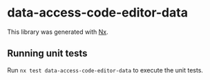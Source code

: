 # data-access-code-editor-data

This library was generated with [Nx](https://nx.dev).

## Running unit tests

Run `nx test data-access-code-editor-data` to execute the unit tests.
